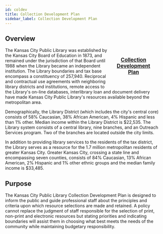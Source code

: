 ```yaml
---
id: coldev
title: Collection Development Plan
sidebar_label: Collection Development Plan
---
```


## Overview

<span style="float:right; border:1 solid; padding:30px; text-align:center; font-size:1.2em;"><strong>[Collection<br />Development<br />Plan](https://www.kclibrary.org/sites/default/files/Collection-Development-and-Management-Plan-2009.pdf)</strong></span>

The Kansas City Public Library was established by the Kansas City Board of Education in 1873, and remained under the jurisdiction of that Board until 1988 when the Library became an independent institution. The Library boundaries and tax base encompass a constituency of 257,940. Reciprocal and contractual use agreements with neighboring library districts and institutions, remote access to the Library's on-line databases, interlibrary loan and document delivery have made Kansas City Public Library's resources available beyond the metropolitan area.

Demographically, the Library District (which includes the city's central core) consists of 58% Caucasian, 38% African American, 4% Hispanic and less than 1% other. Median income within the Library District is \$22,535. The Library system consists of a central library, nine branches, and an Outreach Services program. Two of the branches are located outside the city limits.

In addition to providing library services to the residents of the tax district, the Library serves as a resource for the 1.7 million metropolitan residents of greater Kansas City. Greater Kansas City, crossing a state line and encompassing seven counties, consists of 84% Caucasian, 13% African American, 2% Hispanic and 1% other ethnic groups and the median family income is \$33,485.

## Purpose

The Kansas City Public Library Collection Development Plan is designed to inform the public and guide professional staff about the principles and criteria upon which resource selections are made and retained. A policy cannot replace the judgment of staff responsible for the selection of print, non-print and electronic resources but stating priorities and indicating boundaries will assist them in choosing what best meets the needs of the community while maintaining budgetary responsibility.

